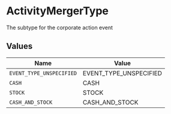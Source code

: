 # ActivityMergerType

The subtype for the corporate action event


## Values

| Name                     | Value                    |
| ------------------------ | ------------------------ |
| `EVENT_TYPE_UNSPECIFIED` | EVENT_TYPE_UNSPECIFIED   |
| `CASH`                   | CASH                     |
| `STOCK`                  | STOCK                    |
| `CASH_AND_STOCK`         | CASH_AND_STOCK           |